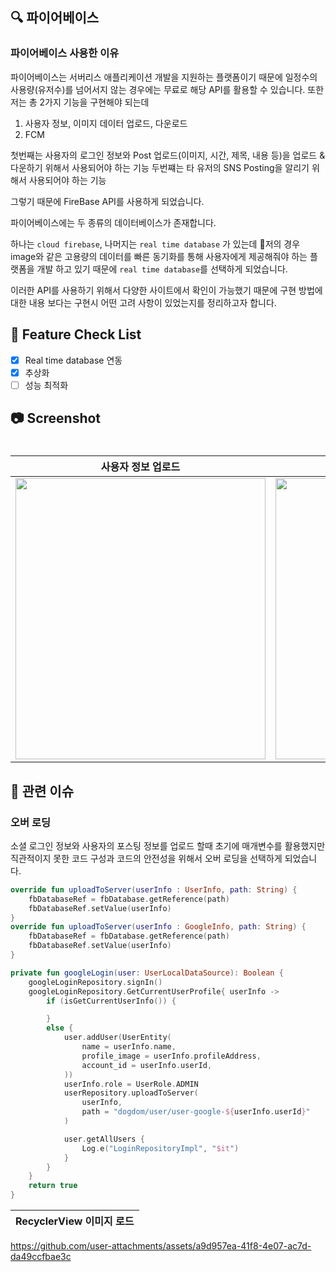 ## 🔍 파이어베이스
### 파이어베이스 사용한 이유
파이어베이스는 서버리스 애플리케이션 개발을 지원하는 플랫폼이기 때문에 일정수의 사용량(유저수)를 넘어서지 않는 경우에는 무료로 해당 API를 활용할 수 있습니다.
또한 저는 총 2가지 기능을 구현해야 되는데

1. 사용자 정보, 이미지 데이터 업로드, 다운로드
2. FCM

첫번째는 사용자의 로그인 정보와 Post 업로드(이미지, 시간, 제목, 내용 등)을 업로드 & 다운하기 위해서 사용되어야 하는 기능
두번쨰는 타 유저의 SNS Posting을 알리기 위해서 사용되어야 하는 기능

그렇기 때문에 FireBase API를 사용하게 되었습니다.

파이어베이스에는 두 종류의 데이터베이스가 존재합니다. 

하나는 `cloud firebase`, 나머지는 `real time database` 가 있는데 저의 경우 image와 같은 고용량의 데이터를 빠른 동기화를 통해 사용자에게 제공해줘야 하는 플랫폼을 개발 하고 있기 때문에 `real time database`를 선택하게 되었습니다.

이러한 API를 사용하기 위해서 다양한 사이트에서 확인이 가능했기 때문에 구현 방법에 대한 내용 보다는 구현시 어떤 고려 사항이 있었는지를 정리하고자 합니다.

## 📝 Feature Check List
  - [x] Real time database 연동
  - [x] 추상화
  - [ ] 성능 최적화

## 📷 Screenshot

<h1 align="center">

|   사용자 정보 업로드   |  이미지 로드   |
| :-------------: | :-------------: |
| <img src="https://github.com/user-attachments/assets/a63353a0-0559-4837-913e-295340c3c175" width="400" height="450"/> | <img src="https://github.com/user-attachments/assets/3f42ddb8-cba1-4ce4-8331-639dfb0f496f" width="500" height="450"/>

</h1>

## 📮 관련 이슈
### 오버 로딩

소셜 로그인 정보와 사용자의 포스팅 정보를 업로드 할때 초기에 매개변수를 활용했지만 직관적이지 못한 코드 구성과 코드의 안전성을 위해서 오버 로딩을 선택하게 되었습니다.

```kotlin
override fun uploadToServer(userInfo : UserInfo, path: String) {
    fbDatabaseRef = fbDatabase.getReference(path)
    fbDatabaseRef.setValue(userInfo)
}
override fun uploadToServer(userInfo : GoogleInfo, path: String) {
    fbDatabaseRef = fbDatabase.getReference(path)
    fbDatabaseRef.setValue(userInfo)
}
```

```kotlin
private fun googleLogin(user: UserLocalDataSource): Boolean {
    googleLoginRepository.signIn()
    googleLoginRepository.GetCurrentUserProfile{ userInfo ->
        if (isGetCurrentUserInfo()) {

        }
        else {
            user.addUser(UserEntity(
                name = userInfo.name,
                profile_image = userInfo.profileAddress,
                account_id = userInfo.userId,
            ))
            userInfo.role = UserRole.ADMIN
            userRepository.uploadToServer(
                userInfo,
                path = "dogdom/user/user-google-${userInfo.userId}"
            )

            user.getAllUsers {
                Log.e("LoginRepositoryImpl", "$it")
            }
        }
    }
    return true
}
```

|  RecyclerView 이미지 로드   |
| :-------------: |

https://github.com/user-attachments/assets/a9d957ea-41f8-4e07-ac7d-da49ccfbae3c



